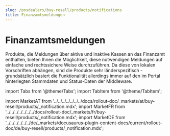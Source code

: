 ```yaml
---
slug: /posdealers/buy-resell/products/notifications
title: Finanzamtsmeldungen
---
```



# Finanzamtsmeldungen
Produkte, die Meldungen über aktive und inaktive Kassen an das Finanzamt enthalten, bieten Ihnen die Möglichkeit, diese notwendigen Meldungen auf einfache und rechtssichere Weise durchzuführen. 
Da diese von lokalen Vorschriften abhängen, sind die Produkte sehr länderspezifisch - grundsätzlich basiert die Funktionalität allerdings immer auf den im Portal hinterlegten Stammdaten und Status-Daten der Middleware.

import Tabs from '@theme/Tabs';
import TabItem from '@theme/TabItem';

import MarketAT from '../../../../../../../docs/rollout-doc/_markets/at/buy-resell/products/_notification.mdx';
import MarketFR from '../../../../../../../docs/rollout-doc/_markets/fr/buy-resell/products/_notification.mdx';
import MarketDE from '../../../../../../de/_markets/docusaurus-plugin-content-docs/current/rollout-doc/de/buy-resell/products/_notification.mdx';

<Tabs groupId="market">

  <TabItem value="AT" label="Austria">
    <MarketAT />
  </TabItem>

  <TabItem value="FR" label="France">
    <MarketFR />
  </TabItem>

  <TabItem value="DE" label="Germany">
    <MarketDE />
  </TabItem>

</Tabs>